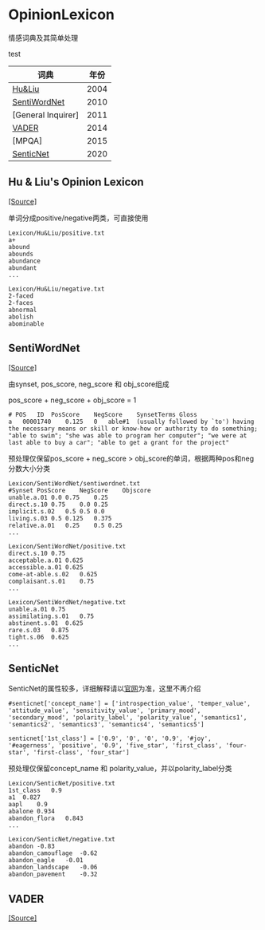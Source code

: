 # OpinionLexicon

情感词典及其简单处理

test

| 词典 | 年份 |
| ---- | ---- |
| [Hu&Liu](#hu--lius-opinion-lexicon) | 2004 |
| [SentiWordNet](#sentiwordnet) | 2010 |
| [General Inquirer] | 2011 |
| [VADER](#vader) | 2014 |
| [MPQA] | 2015 |
| [SenticNet](#senticnet) | 2020 |
## Hu & Liu's Opinion Lexicon
[[Source]](http://www.cs.uic.edu/~liub/FBS/opinion-lexicon-English.rar)

单词分成positive/negative两类，可直接使用

```
Lexicon/Hu&Liu/positive.txt
a+
abound
abounds
abundance
abundant
...

Lexicon/Hu&Liu/negative.txt
2-faced
2-faces
abnormal
abolish
abominable
```
## SentiWordNet
[[Source]](https://raw.githubusercontent.com/aesuli/SentiWordNet/master/data/SentiWordNet_3.0.0.txt)

由synset, pos_score, neg_score 和 obj_score组成

pos_score + neg_score + obj_score = 1
```
# POS	ID	PosScore	NegScore	SynsetTerms	Gloss
a	00001740	0.125	0	able#1	(usually followed by `to') having the necessary means or skill or know-how or authority to do something; "able to swim"; "she was able to program her computer"; "we were at last able to buy a car"; "able to get a grant for the project"
```
预处理仅保留pos_score + neg_score > obj_score的单词，根据两种pos和neg分数大小分类
```
Lexicon/SentiWordNet/sentiwordnet.txt
#Synset PosScore    NegScore    Objscore        
unable.a.01	0.0	0.75	0.25
direct.s.10	0.75	0.0	0.25
implicit.s.02	0.5	0.5	0.0
living.s.03	0.5	0.125	0.375
relative.a.01	0.25	0.5	0.25
...

Lexicon/SentiWordNet/positive.txt
direct.s.10	0.75
acceptable.a.01	0.625
accessible.a.01	0.625
come-at-able.s.02	0.625
complaisant.s.01	0.75
...

Lexicon/SentiWordNet/negative.txt
unable.a.01	0.75
assimilating.s.01	0.75
abstinent.s.01	0.625
rare.s.03	0.875
tight.s.06	0.625
...
```
## SenticNet
SenticNet的属性较多，详细解释请以[官网](http://www.sentic.net)为准，这里不再介绍
```
#senticnet['concept_name'] = ['introspection_value', 'temper_value', 'attitude_value', 'sensitivity_value', 'primary_mood', 'secondary_mood', 'polarity_label', 'polarity_value', 'semantics1', 'semantics2', 'semantics3', 'semantics4', 'semantics5']

senticnet['1st_class'] = ['0.9', '0', '0', '0.9', '#joy', '#eagerness', 'positive', '0.9', 'five_star', 'first_class', 'four-star', 'first-class', 'four_star']
```
预处理仅保留concept_name 和 polarity_value，并以polarity_label分类
```
Lexicon/SenticNet/positive.txt
1st_class	0.9
a1	0.827
aapl	0.9
abalone	0.934
abandon_flora	0.843
...

Lexicon/SenticNet/negative.txt
abandon	-0.83
abandon_camouflage	-0.62
abandon_eagle	-0.01
abandon_landscape	-0.06
abandon_pavement	-0.32
```

## VADER
[[Source]](https://github.com/cjhutto/vaderSentiment)



